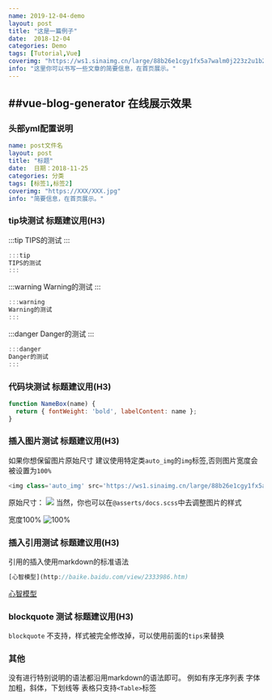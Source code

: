 ```yaml
---
name: 2019-12-04-demo
layout: post
title: "这是一篇例子"
date:  2018-12-04
categories: Demo
tags: [Tutorial,Vue]
coverimg: "https://ws1.sinaimg.cn/large/88b26e1cgy1fx5a7walm0j223z2u1b2b.jpg"
info: "这里你可以书写一些文章的简要信息，在首页展示。"
---
```


##vue-blog-generator 在线展示效果
---

### 头部yml配置说明

```yml
name: post文件名
layout: post
title: "标题"
date:  日期：2018-11-25
categories: 分类
tags: [标签1,标签2]
coverimg: "https://XXX/XXX.jpg"
info: "简要信息，在首页展示。"
```

### tip块测试 标题建议用(H3)

:::tip
TIPS的测试
:::

```javascript
:::tip
TIPS的测试
:::
```
:::warning
Warning的测试
:::

```javascript
:::warning
Warning的测试
:::
```
:::danger
Danger的测试
:::

```javascript
:::danger
Danger的测试
:::
```

### 代码块测试 标题建议用(H3)

```js
function NameBox(name) {
  return { fontWeight: 'bold', labelContent: name };
}
```

### 插入图片测试 标题建议用(H3)

如果你想保留图片原始尺寸 建议使用特定类`auto_img`的`img`标签,否则图片宽度会被设置为`100%`<br>

```javascript
<img class='auto_img' src='https://ws1.sinaimg.cn/large/88b26e1cgy1fx5a7walm0j223z2u1b2b.jpg'>
```

原始尺寸：
<img class='auto_img' src='https://ws1.sinaimg.cn/large/88b26e1cgy1fx5a7walm0j223z2u1b2b.jpg'>
当然，你也可以在`@asserts/docs.scss`中去调整图片的样式

宽度100%
![100%](https://ws1.sinaimg.cn/large/88b26e1cgy1fx5a7walm0j223z2u1b2b.jpg)

### 插入引用测试 标题建议用(H3)
引用的插入使用markdown的标准语法
```javascript
[心智模型](http://baike.baidu.com/view/2333986.htm)
```
[心智模型](http://baike.baidu.com/view/2333986.htm)


### blockquote 测试 标题建议用(H3)

`blockquote` 不支持，样式被完全修改掉，可以使用前面的`tips`来替换


### 其他

没有进行特别说明的语法都沿用markdown的语法即可。
例如有序无序列表
字体加粗，斜体，下划线等
表格只支持`<Table>`标签
